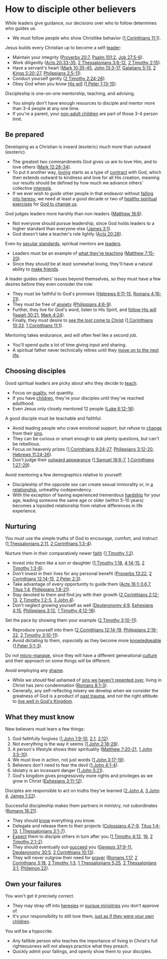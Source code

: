 
# How to disciple other believers

While leaders give guidance, our decisions over who to follow determines who guides us.

- We must follow people who show Christlike behavior ([1 Corinthians 11:1](https://biblehub.com/1_corinthians/11-1.htm)).

Jesus builds every Christian up to become a self-[leader](mgmt-church.md):

- Maintain your integrity ([Proverbs 20:7](https://biblehub.com/proverbs/20-7.htm), [Psalm 101:2](https://biblehub.com/psalms/101-2.htm), [Job 27:5-6](https://biblehub.com/bsb/job/27.htm)).
- Work diligently ([Acts 20:33-35](https://biblehub.com/bsb/acts/20.htm), [2 Thessalonians 3:6-12](https://biblehub.com/bsb/2_thessalonians/3.htm), [2 Timothy 2:15](https://biblehub.com/2_timothy/2-15.htm)).
- Have a servant's heart ([Mark 10:35-45](https://biblehub.com/bsb/mark/10.htm), [John 13:3-17](https://biblehub.com/bsb/john/13.htm), [Galatians 5:13](https://biblehub.com/galatians/5-13.htm), [2 Kings 5:20-27](https://biblehub.com/bsb/2_kings/5.htm), [Philippians 2:5-11](https://biblehub.com/bsb/philippians/2.htm)).
- Conduct yourself gently ([2 Timothy 2:24-26](https://biblehub.com/bsb/2_timothy/2.htm)).
- Obey God when you know [His will](god-will.md) ([1 Peter 1:13-15](https://biblehub.com/bsb/1_peter/1.htm)).

Discipleship is one-on-one mentorship, teaching, and advising.

- You simply don't have enough resources to disciple and mentor more than 3-4 people at any one time.
- If you're a parent, your [non-adult children](parenting-2_children.md) are part of those 3-4 person limit.

## Be prepared

Developing as a Christian is inward (esoteric) *much* more than outward (exoteric).

- The greatest two commandments God gives us are to love Him, and to love others ([Mark 12:28-34](https://biblehub.com/bsb/mark/12.htm)).
- To put it another way, [loving](people-love.md) starts as a type of [contract](people-contracts.md) with God, which then extends outward to kindness and love for all His creation, meaning our results should be defined by how much we advance others' collective [interests](purpose.md).
- If we ever wish to *guide* other people in that endeavor without [falling into heresy](conflicts-christian.md), we need at least a good decade or two of [healthy spiritual exercises](spiritual-exercises.md) for [God to change us](identity.md).

God judges leaders more harshly than non-leaders ([Matthew 18:6](https://biblehub.com/matthew/18-6.htm)).

- Not everyone should pursue leadership, since God holds leaders to a higher standard than everyone else ([James 3:1](https://biblehub.com/james/3-1.htm)).
- God doesn't take a teacher's role lightly ([Acts 20:28](https://biblehub.com/acts/20-28.htm)).

Even by [secular standards](mgmt-1_why.md), spiritual mentors are [leaders](mgmt-1_why.md).

- Leaders must be an example of [what they're teaching](understanding.md) ([Matthew 7:15-20](https://biblehub.com/bsb/matthew/7.htm)).
- Since they *should* be at least somewhat loving, they'll have a natural ability to [make friends](people-4_friends.md).

A leader guides others' issues beyond themselves, so they must have a few desires before they even consider the role:

- They must be faithful to God's promises ([Hebrews 6:11-15](https://biblehub.com/bsb/hebrews/6.htm), [Romans 4:16-21](https://biblehub.com/bsb/romans/4.htm)).
- They must be free of [anxiety](mind-feelings-happiness-stress.md) ([Philippians 4:6-9](https://biblehub.com/bsb/philippians/4.htm)).
- Further, they live for God's word, listen to His Spirit, and [follow His will](god-will.md) ([Isaiah 30:21](https://biblehub.com/isaiah/30-21.htm), [Mark 4:24](https://biblehub.com/mark/4-24.htm)).
- Finally, they must desire to [see the lost come to Christ](evangelism.md) ([1 Corinthians 10:33](https://biblehub.com/1_corinthians/10-33.htm), [1 Corinthians 11:1](https://biblehub.com/1_corinthians/11-1.htm)).

Mentoring takes endurance, and will often feel like a second job.

- You'll spend quite a lot of time giving input and sharing.
- A spiritual father never technically retires until they [move on to the next life](legacy.md).

## Choosing disciples

Good spiritual leaders are picky about who they decide to [teach](education.md).

- Focus on [quality](values-quality.md), not quantity.
- If you have [children](people-family.md), they're your disciples until they've reached adulthood.
- Even Jesus only closely mentored 12 people ([Luke 6:12-16](https://biblehub.com/bsb/luke/6.htm)).

A good disciple must be teachable and faithful.

- Avoid leading people who crave emotional support, but refuse to [change](people-changes.md) from their [sins](morality-sins.md).
- They can be curious or smart enough to ask plenty questions, but can't be rebellious.
- Focus on heavenly prizes ([1 Corinthians 9:24-27](https://biblehub.com/bsb/1_corinthians/9.htm), [Philippians 3:12-20](https://biblehub.com/bsb/philippians/3.htm), [Hebrews 11:24-26](https://biblehub.com/bsb/hebrews/11.htm)).
- Don't judge their [outward appearance](image.md) ([1 Samuel 16:6-7](https://biblehub.com/bsb/1_samuel/16.htm), [1 Corinthians 1:27-29](https://biblehub.com/bsb/1_corinthians/1.htm)).

Avoid mentoring a few demographics relative to yourself:

- Discipleship of the opposite sex can create sexual immorality or, in [a relationship](relationships-3_marriage.md), unhealthy codependency.
- With the exception of having experienced tremendous [hardship](hardship.md) for your age, leading someone the same age or older (within 5-10 years) becomes a lopsided relationship from relative differences in life experience.

## Nurturing

You must use the simple truths of God to encourage, comfort, and instruct ([1 Thessalonians 2:11](https://biblehub.com/2_thessalonians/2-11.htm), [2 Corinthians 1:3-4](https://biblehub.com/bsb/2_corinthians/1.htm)).

Nurture them in their comparatively newer [faith](understanding-certainty.md) ([1 Timothy 1:2](https://biblehub.com/1_timothy/1-2.htm)).

- Invest into them like a son or daughter ([1 Timothy 1:18](https://biblehub.com/1_timothy/1-18.htm), [4:14-15](https://biblehub.com/bsb/1_timothy/4.htm), [2 Timothy 1:3-6](https://biblehub.com/bsb/2_timothy/1.htm)).
- Don't invest in their lives for any personal benefit ([Proverbs 13:22](https://biblehub.com/proverbs/13-22.htm), [2 Corinthians 12:14-15](https://biblehub.com/bsb/2_corinthians/12.htm), [2 Peter 2:3](https://biblehub.com/2_peter/2-3.htm)).
- Take advantage of every opportunity to guide them ([Acts 16:1-3,6,7](https://biblehub.com/bsb/acts/16.htm), [Titus 1:4](https://biblehub.com/titus/1-4.htm), [Philippians 1:8-21](https://biblehub.com/bsb/philippians/1.htm)).
- Stay devoted to them and find joy with their growth ([2 Corinthians 2:12-13](https://biblehub.com/bsb/2_corinthians/2.htm), [2 Timothy 1:2-5](https://biblehub.com/bsb/2_timothy/1.htm), [3 John 4](https://biblehub.com/3_john/1-4.htm)).
- Don't neglect growing yourself as well ([Deuteronomy 4:9](https://biblehub.com/deuteronomy/4-9.htm), [Ephesians 4:15](https://biblehub.com/ephesians/4-15.htm), [Philippians 3:12](https://biblehub.com/philippians/3-12.htm), [1 Timothy 4:12-16](https://biblehub.com/bsb/1_timothy/4.htm)).

Set the pace by showing them your example ([2 Timothy 3:10-11](https://biblehub.com/bsb/2_timothy/3.htm)).

- Reproduce yourself into them ([2 Corinthians 12:14-19](https://biblehub.com/bsb/2_corinthians/12.htm), [Philippians 2:19-22](https://biblehub.com/bsb/philippians/2.htm), [2 Timothy 3:10-11](https://biblehub.com/bsb/2_timothy/3.htm)).
- Avoid dictating to them, *especially* as they become more [knowledgeable](understanding.md) ([1 Peter 5:1-3](https://biblehub.com/bsb/1_peter/5.htm)).

Do *not* [micro-manage](mgmt-1_why.md), since they will have a different generational [culture](people-culture.md) and their approach on some things *will* be different.

Avoid employing any [shame](mind-feelings-shame.md).

- While we *should* feel ashamed of [sins we haven't repented over](morality-sins.md), living in Christ has zero condemnation ([Romans 8:1-3](https://biblehub.com/bsb/romans/8.htm)).
- Generally, any self-reflecting misery we develop when we consider the greatness of God is a product of [past trauma](hardship-ptsd.md), and not the right attitude to [live well in God's Kingdom](https://theologos.site/millennium/).

## What they must know

New believers must learn a few things:

1. God faithfully forgives ([1 John 1:9-10](https://biblehub.com/bsb/1_john/1.htm), [2:1](https://biblehub.com/1_john/2-1.htm), [2:12](https://biblehub.com/1_john/2-12.htm)).
2. Not everything is the way it seems ([1 John 2:18-28](https://biblehub.com/bsb/1_john/2.htm)).
3. A person's lifestyle shows their spirituality ([Matthew 7:20-21](https://biblehub.com/bsb/matthew/7.htm), [1 John 3:5-10](https://biblehub.com/bsb/1_john/3.htm)).
4. We must love in action, not just words ([1 John 3:17-19](https://biblehub.com/bsb/1_john/3.htm)).
5. Believers don't need to fear the devil ([1 John 4:1-4](https://biblehub.com/bsb/1_john/4.htm)).
6. Idolatry is an incessant danger ([1 John 5:21](https://biblehub.com/1_john/5-21.htm)).
7. God's kingdom gives progressively more rights and privileges as we grow in Christ ([Ephesians 3:11-12](https://biblehub.com/bsb/ephesians/3.htm)).

Disciples are responsible to act on truths they've learned ([2 John 4](https://biblehub.com/2_john/1-4.htm), [3 John 4](https://biblehub.com/3_john/1-4.htm), [James 1:22](https://biblehub.com/james/1-22.htm)).

Successful discipleship makes them partners in ministry, not subordinates ([Romans 16:21](https://biblehub.com/romans/16-21.htm)).

- They should [know](understanding.md) everything you know.
- Delegate and release them to their projects ([Colossians 4:7-9](https://biblehub.com/bsb/colossians/4.htm), [Titus 1:4-13](https://biblehub.com/bsb/titus/1.htm), [1 Thessalonians 3:1-7](https://biblehub.com/bsb/1_thessalonians/3.htm)).
- [Expect](imagination.md) them to disciple others in turn after you ([1 Timothy 4:12](https://biblehub.com/1_timothy/4-12.htm), [16](https://biblehub.com/1_timothy/4-16.htm), [2 Timothy 2:1-2](https://biblehub.com/bsb/2_timothy/2.htm)).
- They should eventually out-[succeed](success-1_why.md) you ([Genesis 37:9-11](https://biblehub.com/bsb/genesis/37.htm), [Deuteronomy 30:5](https://biblehub.com/deuteronomy/30-5.htm), [2 Corinthians 10:13](https://biblehub.com/2_corinthians/10-13.htm)).
- They will never outgrow their need for [prayer](spiritual-exercises-prayer.md) ([Romans 1:17](https://biblehub.com/romans/1-17.htm), [2 Corinthians 3:18](https://biblehub.com/2_corinthians/3-18.htm), [2 Timothy 1:3](https://biblehub.com/2_timothy/1-3.htm), [1 Thessalonians 5:25](https://biblehub.com/1_thessalonians/5-25.htm), [2 Thessalonians 3:1](https://biblehub.com/2_thessalonians/3-1.htm), [Philemon 22](https://biblehub.com/philemon/1-22.htm)).

## Own your failures

You won't get it precisely correct.

- They may stray off into [heresies](conflicts-christian.md) or [pursue ministries](mgmt-church.md) you don't approve of.
- It's your responsibility to still love them, [just as if they were your own children](parenting-3_teenagers.md).

You *will* be a hypocrite.

- Any fallible person who teaches the importance of living in Christ's full righteousness will *not* always practice what they preach.
- Quickly admit your failings, and openly show them to your disciples.
